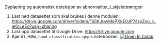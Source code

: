 Dyplæring og automatisk deteksjon av abnormalitet_i_skjelettrøntgen

1. Last ned datasettet som skal brukes i denne modulen: https://drive.google.com/drive/folders/1S6KJqwMqPXkE0JP74rpZou_rLaKnLeEo?usp=sharing
3. Last opp datasettet til Google Drive: https://drive.google.com
4. Kjør `01_MURA_hand_classification.ipynb` notebooken.
[![Open In Colab](https://colab.research.google.com/assets/colab-badge.svg)](https://colab.research.google.com/github/skaliy/rad230_dl/blob/main/01_MURA_hand_classification.ipynb)
